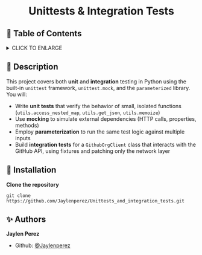 # <p align="center">Unittests & Integration Tests</p>

## :bookmark: Table of Contents

<details>
        <summary>
        CLICK TO ENLARGE
        </summary>
        :memo: <a href="#description">Description</a>
        <br>
        :wrench: <a href="#installation">Installation</a>
        <br>
        :sparkles: <a href="#authors">Authors</a>
</details>

## :memo: <span id="description">Description</span>

This project covers both **unit** and **integration** testing in Python using the built-in `unittest` framework, `unittest.mock`, and the `parameterized` library. You will:

- Write **unit tests** that verify the behavior of small, isolated functions (`utils.access_nested_map`, `utils.get_json`, `utils.memoize`)
- Use **mocking** to simulate external dependencies (HTTP calls, properties, methods)
- Employ **parameterization** to run the same test logic against multiple inputs
- Build **integration tests** for a `GithubOrgClient` class that interacts with the GitHub API, using fixtures and patching only the network layer

## :wrench: <span id="installation">Installation</span>

**Clone the repository**

`git clone https://github.com/Jaylenperez/Unittests_and_integration_tests.git`

## :sparkles: <span id="authors">Authors</span>

**Jaylen Perez**

- Github: [@Jaylenperez](https://github.com/Jaylenperez)

